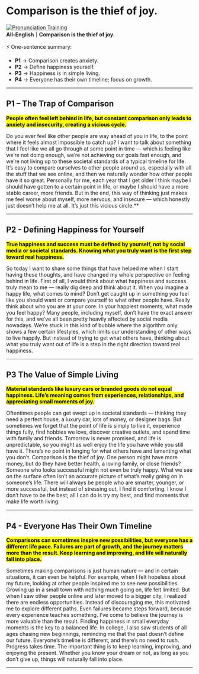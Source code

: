 # Comparison is the thief of joy.

[![Pronunciation Training](https://img.youtube.com/vi/RpT6NopW47w/0.jpg)](https://www.youtube.com/watch?v=RpT6NopW47w)  
**All-English｜Comparison is the thief of joy.**

⚡ One-sentence summary:

* **P1** → Comparison creates anxiety.
* **P2** → Define happiness yourself.
* **P3** → Happiness is in simple living.
* **P4** → Everyone has their own timeline; focus on growth.

---

## P1 – The Trap of Comparison

**<mark>People often feel left behind in life, but constant comparison only leads to anxiety and insecurity, creating a vicious cycle.</mark>**

Do you ever feel like other people are way ahead of you in life, to the point where it feels almost impossible to catch up? I want to talk about something that I feel like we all go through at some point in time — which is feeling like we’re not doing enough, we’re not achieving our goals fast enough, and we’re not living up to these societal standards of a typical timeline for life. It’s easy to compare ourselves to other people around us, especially with all the stuff that we see online, and then we naturally wonder how other people have it so great. Personally for me, each year that I get older I think maybe I should have gotten to a certain point in life, or maybe I should have a more stable career, more friends. But in the end, this way of thinking just makes me feel worse about myself, more nervous, and insecure — which honestly just doesn’t help me at all. It’s just this vicious circle.</mark>**

---

## P2 - Defining Happiness for Yourself

**<mark>True happiness and success must be defined by yourself, not by social media or societal standards. Knowing what you truly want is the first step toward real happiness.</mark>**

So today I want to share some things that have helped me when I start having these thoughts, and have changed my whole perspective on feeling behind in life. First of all, I would think about what happiness and success truly mean to me — really dig deep and think about it. When you imagine a happy life, what comes to mind? Don’t get caught up in something you feel like you should want or compare yourself to what other people have. Really think about who you are at your core. In your happiest moments, what made you feel happy? Many people, including myself, don’t have the exact answer for this, and we’ve all been pretty heavily affected by social media nowadays. We’re stuck in this kind of bubble where the algorithm only shows a few certain lifestyles, which limits our understanding of other ways to live happily. But instead of trying to get what others have, thinking about what you truly want out of life is a step in the right direction toward real happiness.

---

## P3 The Value of Simple Living

**<mark>Material standards like luxury cars or branded goods do not equal happiness. Life’s meaning comes from experiences, relationships, and appreciating small moments of joy.</mark>**

Oftentimes people can get swept up in societal standards — thinking they need a perfect house, a luxury car, lots of money, or designer bags. But sometimes we forget that the point of life is simply to live it, experience things fully, find hobbies we love, discover creative outlets, and spend time with family and friends. Tomorrow is never promised, and life is unpredictable, so you might as well enjoy the life you have while you still have it. There’s no point in longing for what others have and lamenting what you don’t. Comparison is the thief of joy. One person might have more money, but do they have better health, a loving family, or close friends? Someone who looks successful might not even be truly happy. What we see on the surface often isn’t an accurate picture of what’s really going on in someone’s life. There will always be people who are smarter, younger, or more successful, but instead of stressing out, I find it comforting. I know I don’t have to be the best; all I can do is try my best, and find moments that make life worth living.

---

## P4 - Everyone Has Their Own Timeline

**<mark>Comparisons can sometimes inspire new possibilities, but everyone has a different life pace. Failures are part of growth, and the journey matters more than the result. Keep learning and improving, and life will naturally fall into place.</mark>**


Sometimes making comparisons is just human nature — and in certain situations, it can even be helpful. For example, when I felt hopeless about my future, looking at other people inspired me to see new possibilities. Growing up in a small town with nothing much going on, life felt limited. But when I saw other people online and later moved to a bigger city, I realized there are endless opportunities. Instead of discouraging me, this motivated me to explore different paths. Even failures became steps forward, because every experience teaches something. I’ve come to believe the journey is more valuable than the result. Finding happiness in small everyday moments is the key to a balanced life. In college, I also saw students of all ages chasing new beginnings, reminding me that the past doesn’t define our future. Everyone’s timeline is different, and there’s no need to rush. Progress takes time. The important thing is to keep learning, improving, and enjoying the present. Whether you know your dream or not, as long as you don’t give up, things will naturally fall into place.

---


